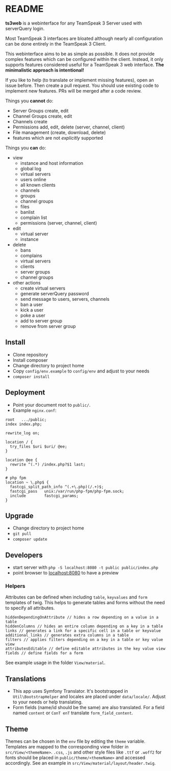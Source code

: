 # README #

**ts3web** is a webinterface for any TeamSpeak 3 Server used with serverQuery login.
 
Most TeamSpeak 3 interfaces are bloated although nearly all configuration can be done entirely in the TeamSpeak 3 Client.  
 
This webinterface aims to be as simple as possible. It does not provide complex features which can be configured within the client. Instead, it only supports features considered useful for a TeamSpeak 3 web interface.  **The minimalistic approach is intentional!** 

If you like to help (to translate or implement missing features), open an issue before. Then create a pull request. You should use existing code to implement new features. PRs will be merged after a code review.

Things you **cannot** do:
- Server Groups create, edit
- Channel Groups create, edit
- Channels create
- Permissions add, edit, delete (server, channel, client)
- File management (create, download, delete)
- features which are not *explicitly* supported

Things you **can** do:
- view
    - instance and host information
    - global log
    - virtual servers
    - users online
    - all known clients
    - channels
    - groups
    - channel groups
    - files
    - banlist
    - complain list
    - permissions (server, channel, client)
- edit
    - virtual server
    - instance
- delete
    - bans
    - complains
    - virtual servers
    - clients
    - server groups
    - channel groups
- other actions
    - create virtual servers
    - generate serverQuery password
    - send message to users, servers, channels
    - ban a user
    - kick a user
    - poke a user
    - add to server group
    - remove from server group

## Install ##

* Clone repository
* Install composer
* Change directory to project home
* Copy `config/env.example` to `config/env` and adjust to your needs
* `composer install`

## Deployment ##
* Point your document root to `public/`.
* Example `nginx.conf`:

```  
root   .../public;
index index.php;    

rewrite_log on;

location / {
  try_files $uri $uri/ @ee;
}

location @ee {
  rewrite ^(.*) /index.php?$1 last;
}

# php fpm
location ~ \.php$ {
  fastcgi_split_path_info ^(.+\.php)(/.+)$;
  fastcgi_pass   unix:/var/run/php-fpm/php-fpm.sock;
  include        fastcgi_params;
}
```
    
## Upgrade ##

* Change directory to project home
* `git pull`
* `composer update`

## Developers ##
* start server with `php -S localhost:8080 -t public public/index.php`
* point browser to [localhost:8080](http://localhost:8080) to have a preview

### Helpers ###

Attributes can be defined when including `table`, `keyvalues` and `form` templates of twig. This helps to generate tables and forms without the need to specify all attributes.

```
hiddenDependingOnAttribute // hides a row depending on a value in a table
hiddenColumns // hides an entire column depending on a key in a table
links // generates a link for a specific cell in a table or keyvalue
additional_links // generates extra columns in a table
filters // applies filters depending on a key in a table or key value view
attributesEditable // define editable attributes in the key value view
fields // define fields for a form
```

See example usage in the folder `View/material`.

## Translations ##
- This app uses Symfony Translator. It's bootstrapped in `Util\BootstrapHelper` and locales are placed under `data/locale/`. Adjust to your needs or help translating.
- Form fields (name/id should be the same) are also translated. For a field named `content` or `ConT enT` translate `form_field_content`.


## Theme ##
Themes can be chosen in the `env` file by editing the `theme` variable. Templates are mapped to the corresponding view folder in `src/View/<themeName>`. `.css`, `.js` and other style files like `.ttf` or `.woff2` for fonts should be placed in `public/theme/<themeName>` and accessed accordingly. See an example in `src/View/material/layout/header.twig`.